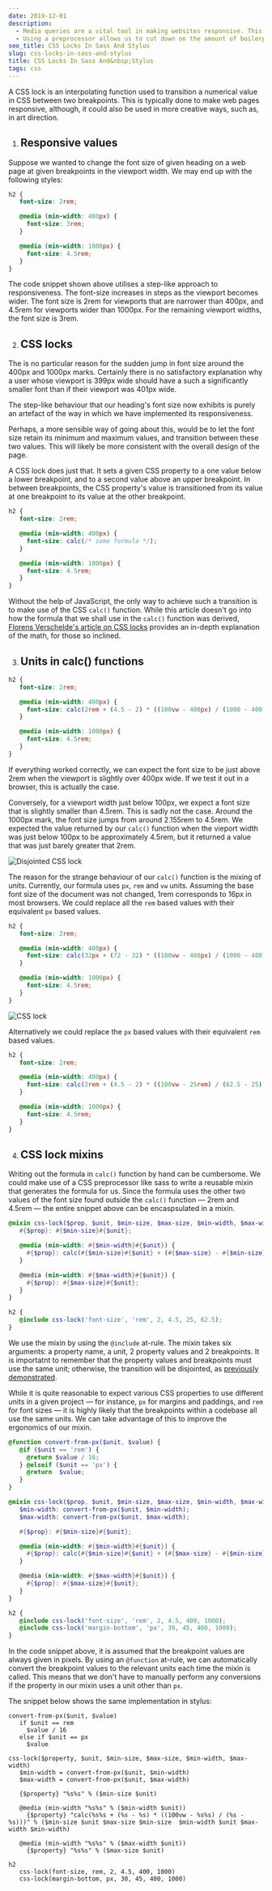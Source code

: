 ```yaml
---
date: 2019-12-01
description:
  - Media queries are a vital tool in making websites responsive. This typically involves increasing/decreasing various properties' values in a step-like manner (e.g. bumping the font-size up by a few pixels at particular breakpoints).
  - Using a preprocessor allows us to cut down on the amount of boilerplate. We could pass breakpoint-value pairs to a mixin that generates media queries with the property set to its corresponding value. In this instance, we will limit the number of breakpoint-value pairs to two, and smoothly scale the value between the two breakpoints.
seo_title: CSS Locks In Sass And Stylus
slug: css-locks-in-sass-and-stylus
title: CSS Locks In Sass And&nbsp;Stylus
tags: css
---
```


A CSS lock is an interpolating function used to transition a numerical value in CSS between two breakpoints. This is typically done to make web pages responsive, although, it could also be used in more creative ways, such as, in art direction.

1. ## Responsive values

  Suppose we wanted to change the font size of given heading on a web page at given breakpoints in the viewport width. We may end up with the following styles:

  ```scss
  h2 {
     font-size: 2rem;

     @media (min-width: 400px) {
       font-size: 3rem;
     }

     @media (min-width: 1000px) {
       font-size: 4.5rem;
     }
  }
  ```

  The code snippet shown above utilises a step-like approach to responsiveness. The font-size increases in steps as the viewport becomes wider. The font size is 2rem for viewports that are narrower than 400px, and 4.5rem for viewports wider than 1000px. For the remaining viewport widths, the font size is 3rem.

2. ## CSS locks

  The is no particular reason  for the sudden jump in font size around the 400px and 1000px marks. Certainly there is no satisfactory explanation why a user whose viewport is 399px wide should have a such a significantly smaller font than if their viewport was 401px wide.

  The step-like behaviour that our heading's font size now exhibits is purely an artefact of the way in which we have implemented its responsiveness.

  Perhaps, a more sensible way of going about this, would be to let the font size retain its minimum and maximum values, and transition between these two values. This will likely be more consistent with the overall design of the page.

  A CSS lock does just that. It sets a given CSS property to a one value below a lower breakpoint, and to a second value above an upper breakpoint. In between breakpoints, the CSS property's value is transitioned from its value at one breakpoint to its value at the other breakpoint.

  ```scss
  h2 {
     font-size: 2rem;

     @media (min-width: 400px) {
       font-size: calc(/* some formula */);
     }

     @media (min-width: 1000px) {
       font-size: 4.5rem;
     }
  }
  ```

  Without the help of JavaScript, the only way to achieve such a transition is to make use of the CSS `calc()` function. While this article doesn't go into how the formula that we shall use in the `calc()` function was derived, [Florens Verschelde's article on CSS locks][1] provides an in-depth explanation of the math, for those so inclined.

3. ## Units in calc() functions

  ```scss
  h2 {
     font-size: 2rem;

     @media (min-width: 400px) {
       font-size: calc(2rem + (4.5 - 2) * ((100vw - 400px) / (1000 - 400)));
     }

     @media (min-width: 1000px) {
       font-size: 4.5rem;
     }
  }
  ```

  If everything worked correctly, we can expect the font size to be just above 2rem when the viewport is slightly over 400px wide. If we test it out in a browser, this is actually the case.

  Conversely, for a viewport width just below 100px, we expect a font size that is slightly smaller than 4.5rem. This is sadly not the case. Around the 1000px mark, the font size jumps from around 2.155rem to 4.5rem. We expected the value returned by our `calc()` function when the vieport width was just below 100px to be approximately 4.5rem, but it returned a value that was just barely greater that 2rem.

  <div id="disjointed-css-lock">

  ![Disjointed CSS lock](https://cdn.odongo.xyz/images/lock-error.gif)

  </div>

  The reason for the strange behaviour of our `calc()` function is the mixing of units. Currently, our formula uses `px`, `rem` and `vw` units. Assuming the base font size of the document was not changed, 1rem corresponds to 16px in most browsers. We could replace all the `rem` based values with their equivalent `px` based values.

  ```scss
  h2 {
     font-size: 2rem;

     @media (min-width: 400px) {
       font-size: calc(32px + (72 - 32) * ((100vw - 400px) / (1000 - 400)));
     }

     @media (min-width: 1000px) {
       font-size: 4.5rem;
     }
  }
  ```

  ![CSS lock](https://cdn.odongo.xyz/images/lock-fixed.gif)

  Alternatively we could replace the `px` based values with their equivalent `rem` based values.

  ```scss
  h2 {
     font-size: 2rem;

     @media (min-width: 400px) {
       font-size: calc(2rem + (4.5 - 2) * ((100vw - 25rem) / (62.5 - 25)));
     }

     @media (min-width: 1000px) {
       font-size: 4.5rem;
     }
  }
  ```

4. ## CSS lock mixins

  Writing out the formula in `calc()` function by hand can be cumbersome. We could make use of a CSS preprocessor like sass to write a reusable mixin that generates the formula for us. Since the formula uses
  the other two values of the font size found outside the `calc()` function &mdash; 2rem and 4.5rem &mdash; the entire snippet above can be encaspsulated in a mixin.

  ```scss
  @mixin css-lock($prop, $unit, $min-size, $max-size, $min-width, $max-width) {
     #{$prop}: #{$min-size}#{$unit};

     @media (min-width: #{$min-width}#{$unit}) {
       #{$prop}: calc(#{$min-size}#{$unit} + (#{$max-size} - #{$min-size}) * ((100vw - #{$min-width}#{$unit}) / (# {$max-width} - #{$min-width})));
     }

     @media (min-width: #{$max-width}#{$unit}) {
       #{$prop}: #{$max-size}#{$unit};
     }
  }

  h2 {
     @include css-lock('font-size', 'rem', 2, 4.5, 25, 62.5);
  }
  ```

  We use the mixin by using the `@include` at-rule. The mixin takes six arguments: a property name, a unit, 2 property values and 2 breakpoints. It is importatnt to remember that the property values and breakpoints must use the same unit; otherwise, the transition will be disjointed, as [previously demonstrated](#disjointed-css-lock).

  While it is quite reasonable to expect various CSS properties to use different units in a given project &mdash; for instance, `px` for margins and paddings, and `rem` for font sizes &mdash; it is highly likely that the breakpoints within a codebase all use the same units. We can take advantage of this to improve the ergonomics of our mixin.

  ```scss
  @function convert-from-px($unit, $value) {
     @if ($unit == 'rem') {
       @return $value / 16;
     } @elseif ($unit == 'px') {
       @return  $value;
     }
  }

  @mixin css-lock($prop, $unit, $min-size, $max-size, $min-width, $max-width) {
     $min-width: convert-from-px($unit, $min-width);
     $max-width: convert-from-px($unit, $max-width);

     #{$prop}: #{$min-size}#{$unit};

     @media (min-width: #{$min-width}#{$unit}) {
       #{$prop}: calc(#{$min-size}#{$unit} + (#{$max-size} - #{$min-size}) * ((100vw - #{$min-width}#{$unit}) / (# {$max-width} - #{$min-width})));
     }

     @media (min-width: #{$max-width}#{$unit}) {
       #{$prop}: #{$max-size}#{$unit};
     }
  }

  h2 {
     @include css-lock('font-size', 'rem', 2, 4.5, 400, 1000);
     @include css-lock('margin-bottom', 'px', 30, 45, 400, 1000);
  }
  ```

  In the code snippet above, it is assumed that the breakpoint values are always given in pixels. By using an `@function` at-rule, we can automatically convert the breakpoint values to the relevant units each time the mixin is called. This means that we don't have to manually perform any conversions if the property in our mixin uses a unit other than `px`.

  The snippet below shows the same implementation in stylus:

  ```stylus
  convert-from-px($unit, $value)
     if $unit == rem
       $value / 16
     else if $unit == px
       $value

  css-lock($property, $unit, $min-size, $max-size, $min-width, $max-width)
     $min-width = convert-from-px($unit, $min-width)
     $max-width = convert-from-px($unit, $max-width)

     {$property} "%s%s" % ($min-size $unit)

     @media (min-width "%s%s" % ($min-width $unit))
       {$property} "calc(%s%s + (%s - %s) * ((100vw - %s%s) / (%s - %s)))" % ($min-size $unit $max-size $min-size  $min-width $unit $max-width $min-width)

     @media (min-width "%s%s" % ($max-width $unit))
       {$property} "%s%s" % ($max-size $unit)

  h2
     css-lock(font-size, rem, 2, 4.5, 400, 1000)
     css-lock(margin-bottom, px, 30, 45, 400, 1000)
```

[1]: https://fvsch.com/css-locks/
